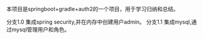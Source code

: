 本项目是springboot+gradle+auth2的一个项目，用于学习归纳和总结。

分支1.0 集成spring security,并在内存中创建用户admin。
分支1.1 集成mysql,通过mysql管理用户和角色。
